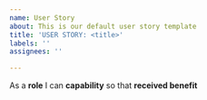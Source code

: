 ```yaml
---
name: User Story
about: This is our default user story template
title: 'USER STORY: <title>'
labels: ''
assignees: ''

---
```


As a **role** I can **capability** so that **received benefit**

